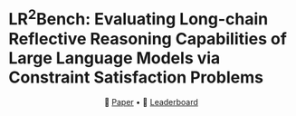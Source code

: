 # LR<sup>2</sup>Bench: Evaluating Long-chain Reflective Reasoning Capabilities of Large Language Models via Constraint Satisfaction Problems
<p align="center">
    📖 <a href="https://arxiv.org/abs/2502.17848" target="_blank">Paper</a> • 🤗 <a href="https://huggingface.co/spaces/UltraRonin/LR2Bench" target="_blank">Leaderboard</a>
</p>
